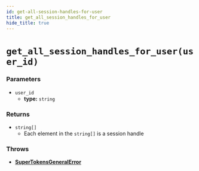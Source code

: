 ```yaml
---
id: get-all-session-handles-for-user
title: get_all_session_handles_for_user
hide_title: true
---
```


# `get_all_session_handles_for_user(user_id)`
### Parameters
- `user_id`
    - **type:** `string`

### Returns
- `string[]`
    - Each element in the `string[]` is a session handle

### Throws
- **[SuperTokensGeneralError](./error-handling/general-error)**